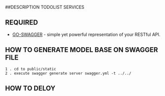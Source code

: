 
##DESCRIPTION
TODOLIST SERVICES

## REQUIRED
 * [GO-SWAGGER](https://github.com/go-swagger/go-swagger) - simple yet powerful representation of your RESTful API.
 
## HOW TO GENERATE MODEL BASE ON SWAGGER FILE
    1 . cd to public/static
    2 . execute swagger generate server swagger.yml -t ../../

## HOW TO DELOY